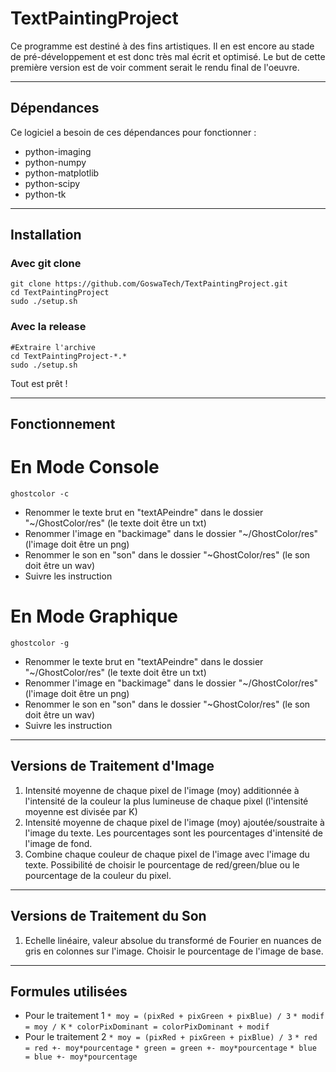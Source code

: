 # TextPaintingProject

Ce programme est destiné à des fins artistiques. Il en est encore au stade de pré-développement et est donc très mal écrit et optimisé.
Le but de cette première version est de voir comment serait le rendu final de l'oeuvre.

-----

## Dépendances

Ce logiciel a besoin de ces dépendances pour fonctionner :
* python-imaging
* python-numpy
* python-matplotlib
* python-scipy
* python-tk

-----

## Installation

### Avec git clone

```
git clone https://github.com/GoswaTech/TextPaintingProject.git
cd TextPaintingProject
sudo ./setup.sh
```

### Avec la release

```
#Extraire l'archive
cd TextPaintingProject-*.*
sudo ./setup.sh
```
Tout est prêt !

-----

## Fonctionnement

# En Mode Console
`ghostcolor -c`

* Renommer le texte brut en "textAPeindre" dans le dossier "~/GhostColor/res" (le texte doit être un txt)
* Renommer l'image en "backimage" dans le dossier "~/GhostColor/res" (l'image doit être un png)
* Renommer le son en "son" dans le dossier "~GhostColor/res" (le son doit être un wav)
* Suivre les instruction

# En Mode Graphique
`ghostcolor -g`

* Renommer le texte brut en "textAPeindre" dans le dossier "~/GhostColor/res" (le texte doit être un txt)
* Renommer l'image en "backimage" dans le dossier "~/GhostColor/res" (l'image doit être un png)
* Renommer le son en "son" dans le dossier "~GhostColor/res" (le son doit être un wav)
* Suivre les instruction

---

## Versions de Traitement d'Image

1. Intensité moyenne de chaque pixel de l'image (moy) additionnée à l'intensité de la couleur la plus lumineuse de chaque pixel (l'intensité moyenne est divisée par K)
2. Intensité moyenne de chaque pixel de l'image (moy) ajoutée/soustraite à l'image du texte. Les pourcentages sont les pourcentages d'intensité de l'image de fond.
3. Combine chaque couleur de chaque pixel de l'image avec l'image du texte. Possibilité de choisir le pourcentage de red/green/blue ou le pourcentage de la couleur du pixel.

---

## Versions de Traitement du Son

1. Echelle linéaire, valeur absolue du transformé de Fourier en nuances de gris en colonnes sur l'image. Choisir le pourcentage de l'image de base.

---

## Formules utilisées

* Pour le traitement 1
`* moy = (pixRed + pixGreen + pixBlue) / 3`
`* modif = moy / K`
`* colorPixDominant = colorPixDominant + modif`
* Pour le traitement 2
`* moy = (pixRed + pixGreen + pixBlue) / 3`
`* red = red +- moy*pourcentage`
`* green = green +- moy*pourcentage`
`* blue = blue +- moy*pourcentage`